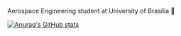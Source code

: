 Aerospace Engineering student at University of Brasília :rocket:

[![Anurag's GitHub stats](https://github-readme-stats.vercel.app/api?username=joaorunkel)](https://github.com/anuraghazra/github-readme-stats)


